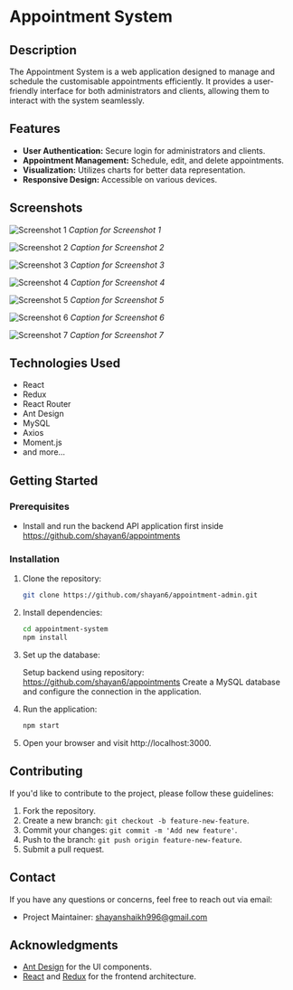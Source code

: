 # Appointment System

## Description

The Appointment System is a web application designed to manage and schedule the customisable appointments efficiently. It provides a user-friendly interface for both administrators and clients, allowing them to interact with the system seamlessly.

## Features

- **User Authentication:** Secure login for administrators and clients.
- **Appointment Management:** Schedule, edit, and delete appointments.
- **Visualization:** Utilizes charts for better data representation.
- **Responsive Design:** Accessible on various devices.

## Screenshots

![Screenshot 1](/public/images/1.jpg)
*Caption for Screenshot 1*

![Screenshot 2](/public/images/2.jpg)
*Caption for Screenshot 2*

![Screenshot 3](/public/images/3.jpg)
*Caption for Screenshot 3*

![Screenshot 4](/public/images/4.jpg)
*Caption for Screenshot 4*

![Screenshot 5](/public/images/5.jpg)
*Caption for Screenshot 5*

![Screenshot 6](/public/images/6.jpg)
*Caption for Screenshot 6*

![Screenshot 7](/public/images/7.jpg)
*Caption for Screenshot 7*


## Technologies Used

- React
- Redux
- React Router
- Ant Design
- MySQL
- Axios
- Moment.js
- and more...

## Getting Started

### Prerequisites

- Install and run the backend API application first inside https://github.com/shayan6/appointments

### Installation

1. Clone the repository:

   ```bash
   git clone https://github.com/shayan6/appointment-admin.git
   
2. Install dependencies:

   ```bash
   cd appointment-system
   npm install
   
3. Set up the database:

   Setup backend using repository: https://github.com/shayan6/appointments
   Create a MySQL database and configure the connection in the application.
   
4. Run the application:

   ```bash
   npm start

5. Open your browser and visit http://localhost:3000.

## Contributing

If you'd like to contribute to the project, please follow these guidelines:

1. Fork the repository.
2. Create a new branch: `git checkout -b feature-new-feature`.
3. Commit your changes: `git commit -m 'Add new feature'`.
4. Push to the branch: `git push origin feature-new-feature`.
5. Submit a pull request.

## Contact

If you have any questions or concerns, feel free to reach out via email:

- Project Maintainer: [shayanshaikh996@gmail.com](mailto:shayanshaikh996@gmail.com)

## Acknowledgments

- [Ant Design](https://ant.design/) for the UI components.
- [React](https://reactjs.org/) and [Redux](https://redux.js.org/) for the frontend architecture.

